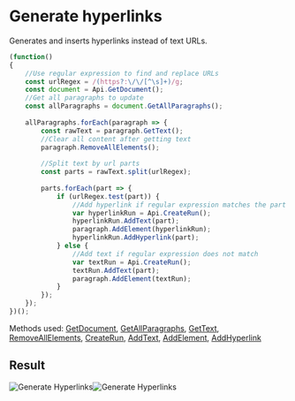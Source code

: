 # Generate hyperlinks

Generates and inserts hyperlinks instead of text URLs.

<!-- This code snippet is shown in the screenshot. -->

<!-- eslint-skip -->

```ts
(function()
{
    //Use regular expression to find and replace URLs
    const urlRegex = /(https?:\/\/[^\s]+)/g;
    const document = Api.GetDocument();
    //Get all paragraphs to update
    const allParagraphs = document.GetAllParagraphs();
    
    allParagraphs.forEach(paragraph => {
        const rawText = paragraph.GetText();
        //Clear all content after getting text
        paragraph.RemoveAllElements();
        
        //Split text by url parts
        const parts = rawText.split(urlRegex);
        
        parts.forEach(part => {
            if (urlRegex.test(part)) {
                //Add hyperlink if regular expression matches the part
                var hyperlinkRun = Api.CreateRun();
                hyperlinkRun.AddText(part);
                paragraph.AddElement(hyperlinkRun);
                hyperlinkRun.AddHyperlink(part);
            } else {
                //Add text if regular expression does not match
                var textRun = Api.CreateRun();
                textRun.AddText(part);
                paragraph.AddElement(textRun);
            }
        });
    });
})();
```

Methods used: [GetDocument](../../../../office-api/usage-api/text-document-api/Api/Methods/GetDocument.md), [GetAllParagraphs](../../../../office-api/usage-api/text-document-api/ApiDocument/Methods/GetAllParagraphs.md), [GetText](../../../../office-api/usage-api/text-document-api/ApiParagraph/Methods/GetText.md), [RemoveAllElements](../../../../office-api/usage-api/text-document-api/ApiParagraph/Methods/RemoveAllElements.md), [CreateRun](../../../../office-api/usage-api/text-document-api/Api/Methods/CreateRun.md), [AddText](../../../../office-api/usage-api/text-document-api/ApiRun/Methods/AddText.md), [AddElement](../../../../office-api/usage-api/text-document-api/ApiParagraph/Methods/AddElement.md), [AddHyperlink](../../../../office-api/usage-api/text-document-api/ApiRun/Methods/AddHyperlink.md)

## Result

<!-- imgpath -->

![Generate Hyperlinks](/assets/images/plugins/generate-hyperlinks.png#gh-light-mode-only)![Generate Hyperlinks](/assets/images/plugins/generate-hyperlinks.dark.png#gh-dark-mode-only)
